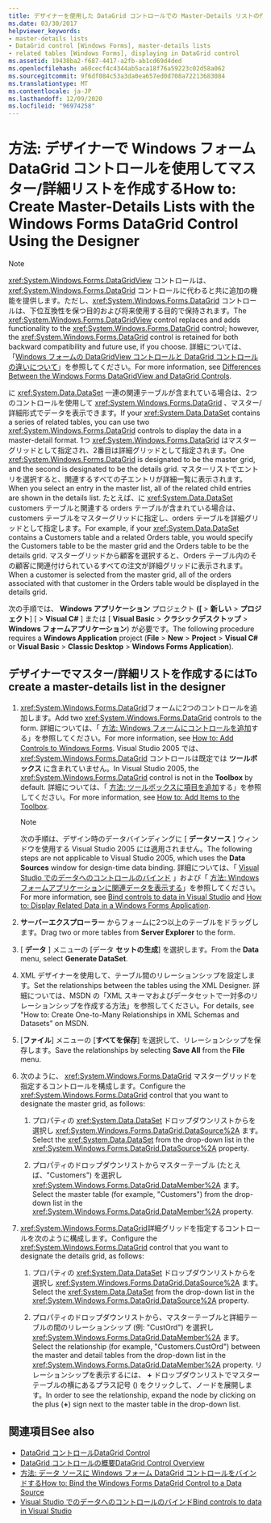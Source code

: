 ```yaml
---
title: デザイナーを使用した DataGrid コントロールでの Master-Details リストの作成
ms.date: 03/30/2017
helpviewer_keywords:
- master-details lists
- DataGrid control [Windows Forms], master-details lists
- related tables [Windows Forms], displaying in DataGrid control
ms.assetid: 19438ba2-f687-4417-a2fb-ab1cd69d4ded
ms.openlocfilehash: a60cecf4c4344ab5aca18f76a59223c02d58a062
ms.sourcegitcommit: 9f6df084c53a3da0ea657ed0d708a72213683084
ms.translationtype: MT
ms.contentlocale: ja-JP
ms.lasthandoff: 12/09/2020
ms.locfileid: "96974258"
---
```

# <a name="how-to-create-master-details-lists-with-the-windows-forms-datagrid-control-using-the-designer"></a><span data-ttu-id="8373d-102">方法: デザイナーで Windows フォーム DataGrid コントロールを使用してマスター/詳細リストを作成する</span><span class="sxs-lookup"><span data-stu-id="8373d-102">How to: Create Master-Details Lists with the Windows Forms DataGrid Control Using the Designer</span></span>

> [!NOTE]
> <span data-ttu-id="8373d-103"><xref:System.Windows.Forms.DataGridView> コントロールは、<xref:System.Windows.Forms.DataGrid> コントロールに代わると共に追加の機能を提供します。ただし、<xref:System.Windows.Forms.DataGrid> コントロールは、下位互換性を保つ目的および将来使用する目的で保持されます。</span><span class="sxs-lookup"><span data-stu-id="8373d-103">The <xref:System.Windows.Forms.DataGridView> control replaces and adds functionality to the <xref:System.Windows.Forms.DataGrid> control; however, the <xref:System.Windows.Forms.DataGrid> control is retained for both backward compatibility and future use, if you choose.</span></span> <span data-ttu-id="8373d-104">詳細については、「[Windows フォームの DataGridView コントロールと DataGrid コントロールの違いについて](differences-between-the-windows-forms-datagridview-and-datagrid-controls.md)」を参照してください。</span><span class="sxs-lookup"><span data-stu-id="8373d-104">For more information, see [Differences Between the Windows Forms DataGridView and DataGrid Controls](differences-between-the-windows-forms-datagridview-and-datagrid-controls.md).</span></span>

 <span data-ttu-id="8373d-105">に <xref:System.Data.DataSet> 一連の関連テーブルが含まれている場合は、2つのコントロールを使用して <xref:System.Windows.Forms.DataGrid> 、マスター/詳細形式でデータを表示できます。</span><span class="sxs-lookup"><span data-stu-id="8373d-105">If your <xref:System.Data.DataSet> contains a series of related tables, you can use two <xref:System.Windows.Forms.DataGrid> controls to display the data in a master-detail format.</span></span> <span data-ttu-id="8373d-106">1つ <xref:System.Windows.Forms.DataGrid> はマスターグリッドとして指定され、2番目は詳細グリッドとして指定されます。</span><span class="sxs-lookup"><span data-stu-id="8373d-106">One <xref:System.Windows.Forms.DataGrid> is designated to be the master grid, and the second is designated to be the details grid.</span></span> <span data-ttu-id="8373d-107">マスターリストでエントリを選択すると、関連するすべての子エントリが詳細一覧に表示されます。</span><span class="sxs-lookup"><span data-stu-id="8373d-107">When you select an entry in the master list, all of the related child entries are shown in the details list.</span></span> <span data-ttu-id="8373d-108">たとえば、に <xref:System.Data.DataSet> customers テーブルと関連する orders テーブルが含まれている場合は、customers テーブルをマスターグリッドに指定し、orders テーブルを詳細グリッドとして指定します。</span><span class="sxs-lookup"><span data-stu-id="8373d-108">For example, if your <xref:System.Data.DataSet> contains a Customers table and a related Orders table, you would specify the Customers table to be the master grid and the Orders table to be the details grid.</span></span> <span data-ttu-id="8373d-109">マスターグリッドから顧客を選択すると、Orders テーブル内のその顧客に関連付けられているすべての注文が詳細グリッドに表示されます。</span><span class="sxs-lookup"><span data-stu-id="8373d-109">When a customer is selected from the master grid, all of the orders associated with that customer in the Orders table would be displayed in the details grid.</span></span>

 <span data-ttu-id="8373d-110">次の手順では、 **Windows アプリケーション** プロジェクト **([**  >  **新しい**  >  **プロジェクト**] [  >  **Visual C#** ] または [ **Visual Basic**  >  **クラシックデスクトップ**  >  **Windows フォームアプリケーション**) が必要です。</span><span class="sxs-lookup"><span data-stu-id="8373d-110">The following procedure requires a **Windows Application** project (**File** > **New** > **Project** > **Visual C#** or **Visual Basic** > **Classic Desktop** > **Windows Forms Application**).</span></span>

## <a name="to-create-a-master-details-list-in-the-designer"></a><span data-ttu-id="8373d-111">デザイナーでマスター/詳細リストを作成するには</span><span class="sxs-lookup"><span data-stu-id="8373d-111">To create a master-details list in the designer</span></span>

1. <span data-ttu-id="8373d-112"><xref:System.Windows.Forms.DataGrid>フォームに2つのコントロールを追加します。</span><span class="sxs-lookup"><span data-stu-id="8373d-112">Add two <xref:System.Windows.Forms.DataGrid> controls to the form.</span></span> <span data-ttu-id="8373d-113">詳細については、「 [方法: Windows フォームにコントロールを追加](how-to-add-controls-to-windows-forms.md)する」を参照してください。</span><span class="sxs-lookup"><span data-stu-id="8373d-113">For more information, see [How to: Add Controls to Windows Forms](how-to-add-controls-to-windows-forms.md).</span></span> <span data-ttu-id="8373d-114">Visual Studio 2005 では、 <xref:System.Windows.Forms.DataGrid> コントロールは既定では **ツールボックス** に含まれていません。</span><span class="sxs-lookup"><span data-stu-id="8373d-114">In Visual Studio 2005, the <xref:System.Windows.Forms.DataGrid> control is not in the **Toolbox** by default.</span></span> <span data-ttu-id="8373d-115">詳細については、「 [方法: ツールボックスに項目を追加](/previous-versions/visualstudio/visual-studio-2010/ms165355(v=vs.100))する」を参照してください。</span><span class="sxs-lookup"><span data-stu-id="8373d-115">For more information, see [How to: Add Items to the Toolbox](/previous-versions/visualstudio/visual-studio-2010/ms165355(v=vs.100)).</span></span>

    > [!NOTE]
    > <span data-ttu-id="8373d-116">次の手順は、デザイン時のデータバインディングに [ **データソース** ] ウィンドウを使用する Visual Studio 2005 には適用されません。</span><span class="sxs-lookup"><span data-stu-id="8373d-116">The following steps are not applicable to Visual Studio 2005, which uses the **Data Sources** window for design-time data binding.</span></span> <span data-ttu-id="8373d-117">詳細については、「 [Visual Studio でのデータへのコントロールのバインド](/visualstudio/data-tools/bind-controls-to-data-in-visual-studio) 」および「 [方法: Windows フォームアプリケーションに関連データを表示する](/previous-versions/visualstudio/visual-studio-2013/57tx3hhe(v=vs.120))」を参照してください。</span><span class="sxs-lookup"><span data-stu-id="8373d-117">For more information, see [Bind controls to data in Visual Studio](/visualstudio/data-tools/bind-controls-to-data-in-visual-studio) and [How to: Display Related Data in a Windows Forms Application](/previous-versions/visualstudio/visual-studio-2013/57tx3hhe(v=vs.120)).</span></span>

2. <span data-ttu-id="8373d-118">**サーバーエクスプローラー** からフォームに2つ以上のテーブルをドラッグします。</span><span class="sxs-lookup"><span data-stu-id="8373d-118">Drag two or more tables from **Server Explorer** to the form.</span></span>

3. <span data-ttu-id="8373d-119">[ **データ** ] メニューの [データ **セットの生成**] を選択します。</span><span class="sxs-lookup"><span data-stu-id="8373d-119">From the **Data** menu, select **Generate DataSet**.</span></span>

4. <span data-ttu-id="8373d-120">XML デザイナーを使用して、テーブル間のリレーションシップを設定します。</span><span class="sxs-lookup"><span data-stu-id="8373d-120">Set the relationships between the tables using the XML Designer.</span></span> <span data-ttu-id="8373d-121">詳細については、MSDN の「XML スキーマおよびデータセットで一対多のリレーションシップを作成する方法」を参照してください。</span><span class="sxs-lookup"><span data-stu-id="8373d-121">For details, see "How to: Create One-to-Many Relationships in XML Schemas and Datasets" on MSDN.</span></span>

5. <span data-ttu-id="8373d-122">[**ファイル**] メニューの [**すべてを保存**] を選択して、リレーションシップを保存します。</span><span class="sxs-lookup"><span data-stu-id="8373d-122">Save the relationships by selecting **Save All** from the **File** menu.</span></span>

6. <span data-ttu-id="8373d-123">次のように、 <xref:System.Windows.Forms.DataGrid> マスターグリッドを指定するコントロールを構成します。</span><span class="sxs-lookup"><span data-stu-id="8373d-123">Configure the <xref:System.Windows.Forms.DataGrid> control that you want to designate the master grid, as follows:</span></span>

    1. <span data-ttu-id="8373d-124">プロパティの <xref:System.Data.DataSet> ドロップダウンリストからを選択し <xref:System.Windows.Forms.DataGrid.DataSource%2A> ます。</span><span class="sxs-lookup"><span data-stu-id="8373d-124">Select the <xref:System.Data.DataSet> from the drop-down list in the <xref:System.Windows.Forms.DataGrid.DataSource%2A> property.</span></span>

    2. <span data-ttu-id="8373d-125">プロパティのドロップダウンリストからマスターテーブル (たとえば、"Customers") を選択し <xref:System.Windows.Forms.DataGrid.DataMember%2A> ます。</span><span class="sxs-lookup"><span data-stu-id="8373d-125">Select the master table (for example, "Customers") from the drop-down list in the <xref:System.Windows.Forms.DataGrid.DataMember%2A> property.</span></span>

7. <span data-ttu-id="8373d-126"><xref:System.Windows.Forms.DataGrid>詳細グリッドを指定するコントロールを次のように構成します。</span><span class="sxs-lookup"><span data-stu-id="8373d-126">Configure the <xref:System.Windows.Forms.DataGrid> control that you want to designate the details grid, as follows:</span></span>

    1. <span data-ttu-id="8373d-127">プロパティの <xref:System.Data.DataSet> ドロップダウンリストからを選択し <xref:System.Windows.Forms.DataGrid.DataSource%2A> ます。</span><span class="sxs-lookup"><span data-stu-id="8373d-127">Select the <xref:System.Data.DataSet> from the drop-down list in the <xref:System.Windows.Forms.DataGrid.DataSource%2A> property.</span></span>

    2. <span data-ttu-id="8373d-128">プロパティのドロップダウンリストから、マスターテーブルと詳細テーブルの間のリレーションシップ (例: "CustOrd") を選択し <xref:System.Windows.Forms.DataGrid.DataMember%2A> ます。</span><span class="sxs-lookup"><span data-stu-id="8373d-128">Select the relationship (for example, "Customers.CustOrd") between the master and detail tables from the drop-down list in the <xref:System.Windows.Forms.DataGrid.DataMember%2A> property.</span></span> <span data-ttu-id="8373d-129">リレーションシップを表示するには、 **+** ドロップダウンリストでマスターテーブルの横にあるプラス記号 () をクリックして、ノードを展開します。</span><span class="sxs-lookup"><span data-stu-id="8373d-129">In order to see the relationship, expand the node by clicking on the plus (**+**) sign next to the master table in the drop-down list.</span></span>

## <a name="see-also"></a><span data-ttu-id="8373d-130">関連項目</span><span class="sxs-lookup"><span data-stu-id="8373d-130">See also</span></span>

- [<span data-ttu-id="8373d-131">DataGrid コントロール</span><span class="sxs-lookup"><span data-stu-id="8373d-131">DataGrid Control</span></span>](datagrid-control-windows-forms.md)
- [<span data-ttu-id="8373d-132">DataGrid コントロールの概要</span><span class="sxs-lookup"><span data-stu-id="8373d-132">DataGrid Control Overview</span></span>](datagrid-control-overview-windows-forms.md)
- [<span data-ttu-id="8373d-133">方法: データ ソースに Windows フォーム DataGrid コントロールをバインドする</span><span class="sxs-lookup"><span data-stu-id="8373d-133">How to: Bind the Windows Forms DataGrid Control to a Data Source</span></span>](how-to-bind-the-windows-forms-datagrid-control-to-a-data-source.md)
- [<span data-ttu-id="8373d-134">Visual Studio でのデータへのコントロールのバインド</span><span class="sxs-lookup"><span data-stu-id="8373d-134">Bind controls to data in Visual Studio</span></span>](/visualstudio/data-tools/bind-controls-to-data-in-visual-studio)
